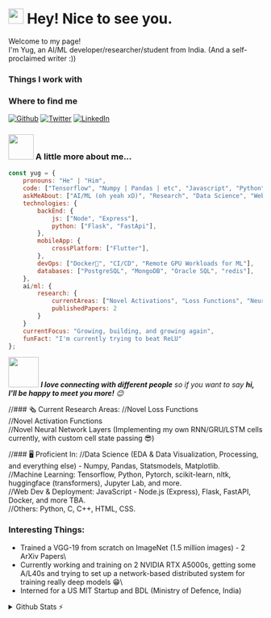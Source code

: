 <h1><img src="https://emojis.slackmojis.com/emojis/images/1531849430/4246/blob-sunglasses.gif?1531849430" width="30"/> Hey! Nice to see you.</h1>

<p>Welcome to my page! </br> I'm Yug, an AI/ML developer/researcher/student from India. (And a self-proclaimed writer :))</p>

<h3>Things I work with</h3>

<h3>Where to find me</h3>
<p><a href="https://github.com/yug-oswal" target="_blank"><img alt="Github" src="https://img.shields.io/badge/GitHub-%2312100E.svg?&style=for-the-badge&logo=Github&logoColor=white" /></a> <a href="https://twitter.com/Yug_Oswal" target="_blank"><img alt="Twitter" src="https://img.shields.io/badge/twitter-%231DA1F2.svg?&style=for-the-badge&logo=twitter&logoColor=white" /></a> <a href="https://www.linkedin.com/in/yug-d-oswal-082652259" target="_blank"><img alt="LinkedIn" src="https://img.shields.io/badge/linkedin-%230077B5.svg?&style=for-the-badge&logo=linkedin&logoColor=white" /></a>
</p>

### <img src="https://media.giphy.com/media/VgCDAzcKvsR6OM0uWg/giphy.gif" width="50"> A little more about me...  

```javascript
const yug = {
    pronouns: "He" | "Him",
    code: ["Tensorflow", "Numpy | Pandas | etc", "Javascript", "Python"],
    askMeAbout: ["AI/ML (oh yeah xD)", "Research", "Data Science", "Web Backend", "App Dev"],
    technologies: {
        backEnd: {
            js: ["Node", "Express"],
            python: ["Flask", "FastApi"],
        },
        mobileApp: {
            crossPlatform: ["Flutter"],
        },
        devOps: ["Docker🐳", "CI/CD", "Remote GPU Workloads for ML"],
        databases: ["PostgreSQL", "MongoDB", "Oracle SQL", "redis"],
    },
    ai/ml: {
        research: {
            currentAreas: ["Novel Activations", "Loss Functions", "Neural Network Layers"],
            publishedPapers: 2
        }
    }
    currentFocus: "Growing, building, and growing again",
    funFact: "I'm currently trying to beat ReLU"
};
```

<img src="https://media.giphy.com/media/LnQjpWaON8nhr21vNW/giphy.gif" width="60"> <em><b>I love connecting with different people</b> so if you want to say <b>hi, I'll be happy to meet you more!</b> 😊</em>


//### 🗞 Current Research Areas: 
//Novel Loss Functions\
//Novel Activation Functions\
//Novel Neural Network Layers (Implementing my own RNN/GRU/LSTM cells currently, with custom cell state passing 😎)

//### 🖥 Proficient In:
//Data Science (EDA & Data Visualization, Processing, and everything else) - Numpy, Pandas, Statsmodels, Matplotlib.\
//Machine Learning: Tensorflow, Python, Pytorch, scikit-learn, nltk, huggingface (transformers), Jupyter Lab, and more.\
//Web Dev & Deployment: JavaScript - Node.js (Express), Flask, FastAPI, Docker, and more TBA.\
//Others: Python, C, C++, HTML, CSS.

### Interesting Things:
 - Trained a VGG-19 from scratch on ImageNet (1.5 million images) - 2 ArXiv Papers\
 - Currently working and training on 2 NVIDIA RTX A5000s, getting some A/L40s and trying to set up a network-based distributed system for training really deep models 😁\
 - Interned for a US MIT Startup and BDL (Ministry of Defence, India)

<details>
  <summary>Github Stats ⚡</summary>
  
  <a href="#">![Github stats](https://github-readme-stats.vercel.app/api?username=yug-oswal&theme=blueberry&count_private=true&hide_border=true&line_height=20)</a>
  <a href="#">![Top Langs](https://github-readme-stats.vercel.app/api/top-langs/?username=yug-oswal&layout=compact&theme=blueberry&count_private=true&hide_border=true)</a>
</details>

<!--
**Yug-Oswal/Yug-Oswal** is a ✨ _special_ ✨ repository because its `README.md` (this file) appears on your GitHub profile.

Here are some ideas to get you started:

- 🔭 I’m currently working on ...
- 🌱 I’m currently learning ...
- 👯 I’m looking to collaborate on ...
- 🤔 I’m looking for help with ...
- 💬 Ask me about ...
- 📫 How to reach me: ...
- 😄 Pronouns: ...
- ⚡ Fun fact: ...
-->

